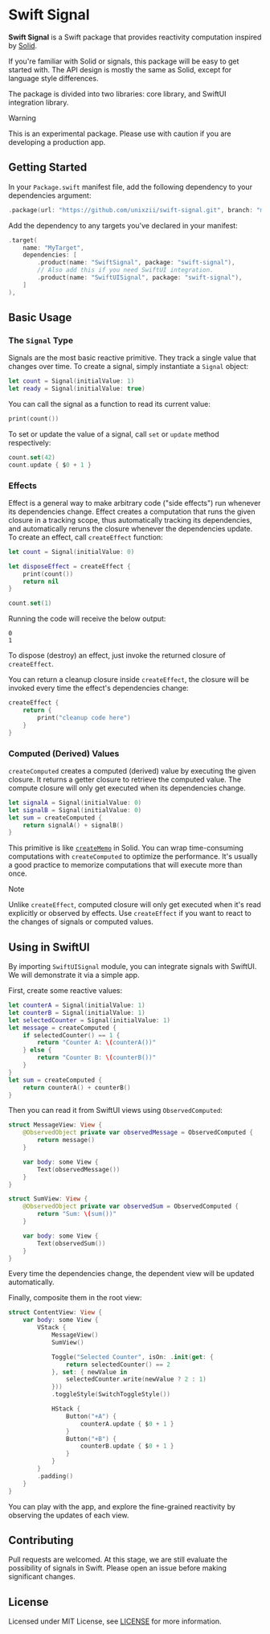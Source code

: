 # Swift Signal

**Swift Signal** is a Swift package that provides reactivity computation inspired by [Solid](https://www.solidjs.com/).

If you're familiar with Solid or signals, this package will be easy to get started with. The API design is mostly the same as Solid, except for language style differences.

The package is divided into two libraries: core library, and SwiftUI integration library.

> [!WARNING]
> This is an experimental package. Please use with caution if you are developing a production app.

## Getting Started

In your `Package.swift` manifest file, add the following dependency to your dependencies argument:

```swift
.package(url: "https://github.com/unixzii/swift-signal.git", branch: "main"),
```

Add the dependency to any targets you've declared in your manifest:

```swift
.target(
    name: "MyTarget",
    dependencies: [
        .product(name: "SwiftSignal", package: "swift-signal"),
        // Also add this if you need SwiftUI integration.
        .product(name: "SwiftUISignal", package: "swift-signal"),
    ]
),
```

## Basic Usage

### The `Signal` Type

Signals are the most basic reactive primitive. They track a single value that changes over time. To create a signal, simply instantiate a `Signal` object:

```swift
let count = Signal(initialValue: 1)
let ready = Signal(initialValue: true)
```

You can call the signal as a function to read its current value:

```swift
print(count())
```

To set or update the value of a signal, call `set` or `update` method respectively:

```swift
count.set(42)
count.update { $0 + 1 }
```

### Effects

Effect is a general way to make arbitrary code ("side effects") run whenever its dependencies change. Effect creates a computation that runs the given closure in a tracking scope, thus automatically tracking its dependencies, and automatically reruns the closure whenever the dependencies update. To create an effect, call `createEffect` function:

```swift
let count = Signal(initialValue: 0)

let disposeEffect = createEffect {
    print(count())
    return nil
}

count.set(1)
```

Running the code will receive the below output:

```
0
1
```

To dispose (destroy) an effect, just invoke the returned closure of `createEffect`.

You can return a cleanup closure inside `createEffect`, the closure will be invoked every time the effect's dependencies change:

```swift
createEffect {
    return {
        print("cleanup code here")
    }
}
```

### Computed (Derived) Values

`createComputed` creates a computed (derived) value by executing the given closure. It returns a getter closure to retrieve the computed value. The compute closure will only get executed when its dependencies change.

```swift
let signalA = Signal(initialValue: 0)
let signalB = Signal(initialValue: 0)
let sum = createComputed {
    return signalA() + signalB()
}
```

This primitive is like [`createMemo`](https://www.solidjs.com/docs/latest/api#creatememo) in Solid. You can wrap time-consuming computations with `createComputed` to optimize the performance. It's usually a good practice to memorize computations that will execute more than once.

> [!NOTE]
> Unlike `createEffect`, computed closure will only get executed when it's read explicitly or observed by effects. Use `createEffect` if you want to react to the changes of signals or computed values.

## Using in SwiftUI

By importing `SwiftUISignal` module, you can integrate signals with SwiftUI. We will demonstrate it via a simple app.

First, create some reactive values:

```swift
let counterA = Signal(initialValue: 1)
let counterB = Signal(initialValue: 1)
let selectedCounter = Signal(initialValue: 1)
let message = createComputed {
    if selectedCounter() == 1 {
        return "Counter A: \(counterA())"
    } else {
        return "Counter B: \(counterB())"
    }
}
let sum = createComputed {
    return counterA() + counterB()
}
```

Then you can read it from SwiftUI views using `ObservedComputed`:

```swift
struct MessageView: View {
    @ObservedObject private var observedMessage = ObservedComputed {
        return message()
    }

    var body: some View {
        Text(observedMessage())
    }
}

struct SumView: View {
    @ObservedObject private var observedSum = ObservedComputed {
        return "Sum: \(sum())"
    }

    var body: some View {
        Text(observedSum())
    }
}
```

Every time the dependencies change, the dependent view will be updated automatically.

Finally, composite them in the root view:

```swift
struct ContentView: View {
    var body: some View {
        VStack {
            MessageView()
            SumView()

            Toggle("Selected Counter", isOn: .init(get: {
                return selectedCounter() == 2
            }, set: { newValue in
                selectedCounter.write(newValue ? 2 : 1)
            }))
            .toggleStyle(SwitchToggleStyle())

            HStack {
                Button("+A") {
                    counterA.update { $0 + 1 }
                }
                Button("+B") {
                    counterB.update { $0 + 1 }
                }
            }
        }
        .padding()
    }
}
```

You can play with the app, and explore the fine-grained reactivity by observing the updates of each view.

## Contributing

Pull requests are welcomed. At this stage, we are still evaluate the possibility of signals in Swift. Please open an issue before making significant changes.

## License

Licensed under MIT License, see [LICENSE](./LICENSE) for more information.

